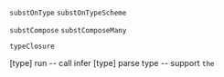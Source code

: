 `substOnType`
`substOnTypeScheme`

`substCompose`
`substComposeMany`

`typeClosure`

[type] run -- call infer
[type] parse type -- support `the`
